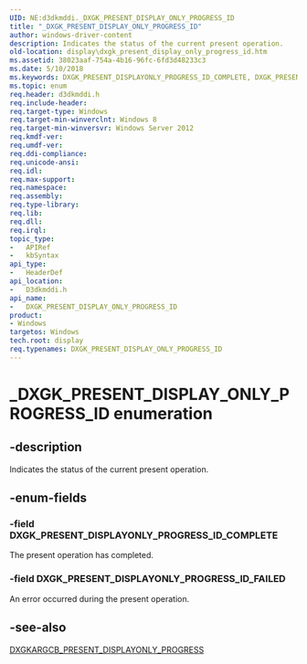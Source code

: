 ```yaml
---
UID: NE:d3dkmddi._DXGK_PRESENT_DISPLAY_ONLY_PROGRESS_ID
title: "_DXGK_PRESENT_DISPLAY_ONLY_PROGRESS_ID"
author: windows-driver-content
description: Indicates the status of the current present operation.
old-location: display\dxgk_present_display_only_progress_id.htm
ms.assetid: 38023aaf-754a-4b16-96fc-6fd3d48233c3
ms.date: 5/10/2018
ms.keywords: DXGK_PRESENT_DISPLAYONLY_PROGRESS_ID_COMPLETE, DXGK_PRESENT_DISPLAYONLY_PROGRESS_ID_FAILED, DXGK_PRESENT_DISPLAY_ONLY_PROGRESS_ID, DXGK_PRESENT_DISPLAY_ONLY_PROGRESS_ID enumeration [Display Devices], _DXGK_PRESENT_DISPLAY_ONLY_PROGRESS_ID, d3dkmddi/DXGK_PRESENT_DISPLAYONLY_PROGRESS_ID_COMPLETE, d3dkmddi/DXGK_PRESENT_DISPLAYONLY_PROGRESS_ID_FAILED, d3dkmddi/DXGK_PRESENT_DISPLAY_ONLY_PROGRESS_ID, display.dxgk_present_display_only_progress_id
ms.topic: enum
req.header: d3dkmddi.h
req.include-header: 
req.target-type: Windows
req.target-min-winverclnt: Windows 8
req.target-min-winversvr: Windows Server 2012
req.kmdf-ver: 
req.umdf-ver: 
req.ddi-compliance: 
req.unicode-ansi: 
req.idl: 
req.max-support: 
req.namespace: 
req.assembly: 
req.type-library: 
req.lib: 
req.dll: 
req.irql: 
topic_type:
-	APIRef
-	kbSyntax
api_type:
-	HeaderDef
api_location:
-	D3dkmddi.h
api_name:
-	DXGK_PRESENT_DISPLAY_ONLY_PROGRESS_ID
product:
- Windows
targetos: Windows
tech.root: display
req.typenames: DXGK_PRESENT_DISPLAY_ONLY_PROGRESS_ID
---
```


# _DXGK_PRESENT_DISPLAY_ONLY_PROGRESS_ID enumeration


## -description


Indicates the status of the current present operation.


## -enum-fields




### -field DXGK_PRESENT_DISPLAYONLY_PROGRESS_ID_COMPLETE

The present operation has completed.


### -field DXGK_PRESENT_DISPLAYONLY_PROGRESS_ID_FAILED

An error occurred during the present operation.


## -see-also




<a href="https://msdn.microsoft.com/library/windows/hardware/hh451245">DXGKARGCB_PRESENT_DISPLAYONLY_PROGRESS</a>
 

 

